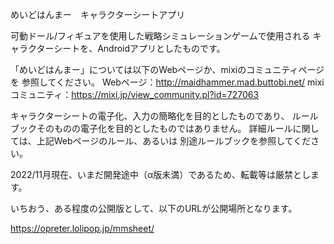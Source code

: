 めいどはんまー　キャラクターシートアプリ

可動ドール/フィギュアを使用した戦略シミュレーションゲームで使用される
キャラクターシートを、Androidアプリとしたものです。

「めいどはんまー」については以下のWebページか、mixiのコミュニティページを
参照してください。
Webページ：http://maidhammer.mad.buttobi.net/
mixiコミュニティ：https://mixi.jp/view_community.pl?id=727063

キャラクターシートの電子化、入力の簡略化を目的としたものであり、
ルールブックそのものの電子化を目的としたものではありません。
詳細ルールに関しては、上記Webページのルール、あるいは
別途ルールブックを参照してください。

2022/11月現在、いまだ開発途中（α版未満）であるため、転載等は厳禁とします。

いちおう、ある程度の公開版として、以下のURLが公開場所となります。

https://opreter.lolipop.jp/mmsheet/

